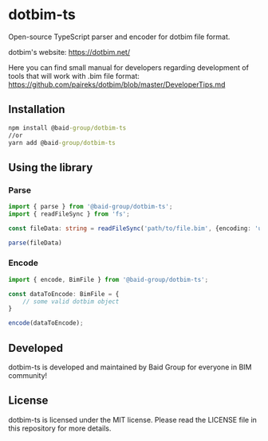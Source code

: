 # dotbim-ts

Open-source TypeScript parser and encoder for dotbim file format.

dotbim's website: https://dotbim.net/

Here you can find small manual for developers regarding development of tools that will work with .bim file format: https://github.com/paireks/dotbim/blob/master/DeveloperTips.md

## Installation

```cmd
npm install @baid-group/dotbim-ts
//or
yarn add @baid-group/dotbim-ts
```

## Using the library

### Parse
```ts
import { parse } from '@baid-group/dotbim-ts';
import { readFileSync } from 'fs';

const fileData: string = readFileSync('path/to/file.bim', {encoding: 'utf-8'});

parse(fileData)

```

### Encode
```ts
import { encode, BimFile } from '@baid-group/dotbim-ts';

const dataToEncode: BimFile = {
    // some valid dotbim object
}

encode(dataToEncode);

```

## Developed
dotbim-ts is developed and maintained by Baid Group for everyone in BIM community!

## License
dotbim-ts is licensed under the MIT license. Please read the LICENSE file in this repository for more details.